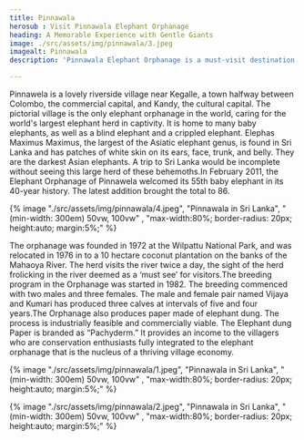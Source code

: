 ```yaml
---
title: Pinnawala
herosub : Visit Pinnawala Elephant Orphanage
heading: A Memorable Experience with Gentle Giants
image: ./src/assets/img/pinnawala/3.jpeg
imagealt: Pinnawala
description: 'Pinnawala Elephant Orphanage is a must-visit destination in Sri Lanka, where you can witness the majestic beauty of these gentle giants up close'

---
```


Pinnawela is a lovely riverside village near Kegalle, a town halfway between Colombo, the commercial capital, and Kandy, the cultural capital. The pictorial village is the only elephant orphanage in the world, caring for the world's largest elephant herd in captivity. It is home to many baby elephants, as well as a blind elephant and a crippled elephant. Elephas Maximus Maximus, the largest of the Asiatic elephant genus, is found in Sri Lanka and has patches of white skin on its ears, face, trunk, and belly. They are the darkest Asian elephants. A trip to Sri Lanka would be incomplete without seeing this large herd of these behemoths.In February 2011, the Elephant Orphanage of Pinnawela welcomed its 55th baby elephant in its 40-year history. The latest addition brought the total to 86.

{% image "./src/assets/img/pinnawala/4.jpeg", "Pinnawala in Sri Lanka", "(min-width: 300em) 50vw, 100vw" , "max-width:80%; border-radius: 20px; height:auto; margin:5%;" %}


The orphanage was founded in 1972 at the Wilpattu National Park, and was relocated in 1976 in to a 10 hectare coconut plantation on the banks of the Mahaoya River. The herd visits the river twice a day, the sight of the herd frolicking in the river deemed as a ‘must see’ for visitors.The breeding program in the Orphanage was started in 1982. The breeding commenced with two males and three females. The male and female pair named Vijaya and Kumari has produced three calves at intervals of five and four years.The Orphanage also produces paper made of elephant dung. The process is industrially feasible and commercially viable. The Elephant dung Paper is branded as “Pachyderm.” It provides an income to the villagers who are conservation enthusiasts fully integrated to the elephant orphanage that is the nucleus of a thriving village economy.

{% image "./src/assets/img/pinnawala/1.jpeg", "Pinnawala in Sri Lanka", "(min-width: 300em) 50vw, 100vw" , "max-width:80%; border-radius: 20px; height:auto; margin:5%;" %}

{% image "./src/assets/img/pinnawala/2.jpeg", "Pinnawala in Sri Lanka", "(min-width: 300em) 50vw, 100vw" , "max-width:80%; border-radius: 20px; height:auto; margin:5%;" %}
